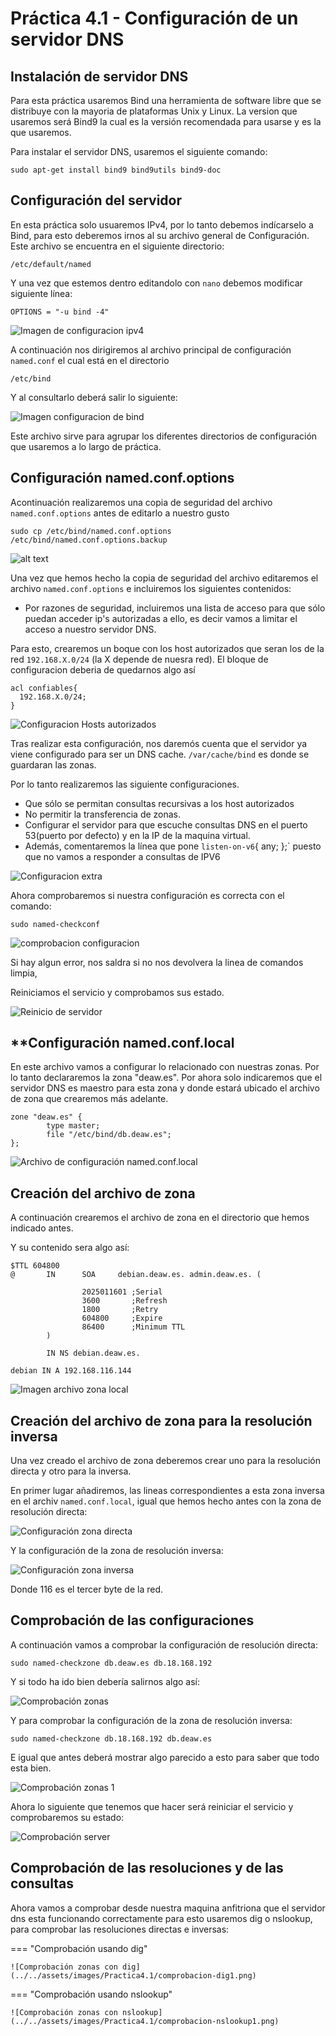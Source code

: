 # **Práctica 4.1 - Configuración de un servidor DNS**


## **Instalación de servidor DNS**

Para esta práctica usaremos Bind una herramienta de software libre que se distribuye con la mayoria de plataformas Unix y Linux.
La version que usaremos será Bind9 la cual es la versión recomendada para usarse y es la que usaremos.

Para instalar el servidor DNS, usaremos el siguiente comando:

```
sudo apt-get install bind9 bind9utils bind9-doc 
```

## **Configuración del servidor**

En esta práctica solo usuaremos IPv4, por lo tanto debemos indícarselo a Bind, para esto deberemos irnos al su archivo general de Configuración.
Este archivo se encuentra en el siguiente directorio:

```
/etc/default/named
```

Y una vez que estemos dentro editandolo con `nano` debemos modificar siguiente línea:

```
OPTIONS = "-u bind -4"
```

![Imagen de configuracion ipv4](../../assets/images/Practica4.1/ipv4-bind.png)

A continuación nos dirigiremos al archivo principal de configuración `named.conf` el cual está en el directorio


```
/etc/bind
```

Y al consultarlo deberá salir lo siguiente:

![Imagen configuracion de bind](../../assets/images/Practica4.1/cat-namedconf.png)

Este archivo sirve para agrupar los diferentes directorios de configuración que usaremos a lo largo de práctica.

## **Configuración named.conf.options**

Acontinuación realizaremos una copia de seguridad del archivo `named.conf.options` antes de editarlo a nuestro gusto

```
sudo cp /etc/bind/named.conf.options /etc/bind/named.conf.options.backup
```

![alt text](../../assets/images/Practica4.1/copia-seguridad.png)

Una vez que hemos hecho la copia de seguridad del archivo
editaremos el archivo `named.conf.options` e incluiremos los siguientes contenidos:

- Por razones de seguridad, incluiremos una lista de acceso para que sólo puedan acceder ip's 
autorizadas a ello, es decir vamos a limitar el acceso a nuestro servidor DNS.

Para esto, crearemos un boque con los host autorizados que seran los de la red `192.168.X.0/24` (la X depende de nuesra red). El bloque
de configuracion deberia de quedarnos algo así

```
acl confiables{
  192.168.X.0/24;
}
```

![Configuracion Hosts autorizados](../../assets/images/Practica4.1/hosts-autorizados.png)

Tras realizar esta configuración, nos daremós cuenta que el servidor ya viene configurado para ser un DNS cache. 
```/var/cache/bind``` es donde se guardaran las zonas.

Por lo tanto realizaremos las siguiente configuraciones.

- Que sólo se permitan consultas recursivas a los host autorizados
- No permitir la transferencia de zonas.
- Configurar el servidor para que escuche consultas DNS en el puerto 53(puerto por defecto) y en la IP de la maquina virtual.
- Además, comentaremos la línea que pone `listen-on-v6`{ any; };` puesto que no vamos a responder a consultas de IPV6

![Configuracion extra](../../assets/images/Practica4.1/configuracion-2.png)

Ahora comprobaremos si nuestra configuración es correcta con el comando:

```
sudo named-checkconf
```

![comprobacion configuracion](../../assets/images/Practica4.1/comprobacion-configuracion.png)

Si hay algun error, nos saldra si no nos devolvera la linea de comandos limpia,

Reiniciamos el servicio y comprobamos sus estado.

![Reinicio de servidor](../../assets/images/Practica4.1/estado-servidor.png)

## **Configuración named.conf.local

En este archivo vamos a configurar lo relacionado con nuestras zonas. Por lo tanto declararemos la zona "deaw.es". Por ahora solo indicaremos
que el servidor DNS es maestro para esta zona y donde estará ubicado el archivo de zona que crearemos más adelante.

```bind
zone "deaw.es" {
        type master;
        file "/etc/bind/db.deaw.es"; 
};
```

![Archivo de configuración named.conf.local](../../assets/images/Practica4.1/named.conf.local.png)

## **Creación del archivo de zona**

A continuación crearemos el archivo de zona en el directorio que hemos indicado antes.

Y su contenido sera algo así:

```
$TTL 604800
@       IN      SOA     debian.deaw.es. admin.deaw.es. (
                
                2025011601 ;Serial
                3600       ;Refresh
                1800       ;Retry
                604800     ;Expire
                86400      ;Minimum TTL
        )

        IN NS debian.deaw.es.

debian IN A 192.168.116.144
```

![Imagen archivo zona local](../../assets/images/Practica4.1/named.conf.local.png)

## **Creación del archivo de zona para la resolución inversa**

Una vez creado el archivo de zona deberemos crear uno para la resolución directa y otro para la inversa.

En primer lugar añadiremos, las lineas correspondientes a esta zona inversa en el archiv `named.conf.local`, igual que hemos 
hecho antes con la zona de resolución directa:

![Configuración zona directa](../../assets/images/Practica4.1/configuracion-zona-directa.png)

Y la configuración de la zona de resolución inversa:

![Configuración zona inversa](../../assets/images/Practica4.1/configuracion-zona-inversa.png)

Donde 116 es el tercer byte de la red.

## **Comprobación de las configuraciones**

A continuación vamos a comprobar la configuración de resolución directa:

```
sudo named-checkzone db.deaw.es db.18.168.192
```

Y si todo ha ido bien debería salirnos algo así:

![Comprobación zonas](../../assets/images/Practica4.1/comprobacio-zonas.png)

Y para comprobar la configuración de la zona de resolución inversa:

```
sudo named-checkzone db.18.168.192 db.deaw.es
```

E igual que antes deberá mostrar algo parecido a esto para saber que todo esta bien.

![Comprobación zonas 1](../../assets/images/Practica4.1/comprobacion-zonas2.png)

Ahora lo siguiente que tenemos que hacer será reiniciar el servicio y comprobaremos su estado:

![Comprobación server](../../assets/images/Practica4.1/Comprobación-server2.png)

## **Comprobación de las resoluciones y de las consultas**

Ahora vamos a comprobar desde nuestra maquina anfitriona que el servidor dns esta
funcionando correctamente para esto usaremos dig o nslookup, para comprobar las resoluciones directas e inversas:

=== "Comprobación usando dig"

    ![Comprobación zonas con dig](../../assets/images/Practica4.1/comprobacion-dig1.png)

=== "Comprobación usando nslookup"

    ![Comprobación zonas con nslookup](../../assets/images/Practica4.1/comprobacion-nslookup1.png)
